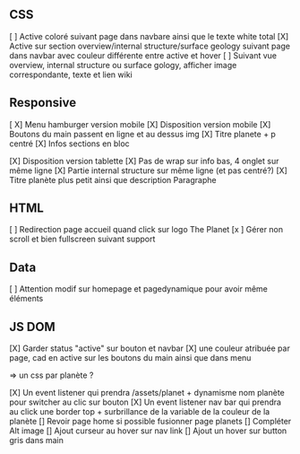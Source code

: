 ## CSS
 [ ] Active coloré suivant page dans navbare ainsi que le texte white total
 [X] Active sur section overview/internal structure/surface geology suivant page dans navbar avec couleur différente entre active et hover
 [ ] Suivant vue overview, internal structure ou surface gology, afficher image correspondante, texte et lien wiki
 

 ## Responsive

  [ X] Menu hamburger version mobile
  [X] Disposition version mobile
    [X] Boutons du main passent en ligne et au dessus img
    [X] Titre planete + p centré
    [X] Infos sections en bloc

  [X] Disposition version tablette 
    [X] Pas de wrap sur info bas, 4 onglet sur même ligne
    [X] Partie internal structure sur même ligne (et pas centré?)
    [X] Titre planète plus petit ainsi que description Paragraphe


  ## HTML

  [ ] Redirection page accueil quand click sur logo The Planet
  [x ] Gérer non scroll et bien fullscreen suivant support

  ## Data

  [ ] Attention modif sur homepage et pagedynamique pour avoir même éléments

  ## JS DOM

  [X] Garder status "active" sur bouton et navbar
  [X] une couleur atribuée par page, cad en active sur les boutons du main ainsi que dans menu

  => un css par planète ?

  [X] Un event listener qui prendra /assets/planet + dynamisme nom planète pour switcher au clic sur bouton
  [X] Un event listener nav bar qui prendra au click une border top + surbrillance  de la variable de la couleur de la planète
  [] Revoir page home si possible fusionner page planets
  [] Compléter Alt image
  [] Ajout curseur au hover sur nav link
  [] Ajout un hover sur button gris dans main